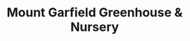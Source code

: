 ---
title: "Mount Garfield Greenhouse & Nursery"
url: /grand-junction/mount-garfield-greenhouse-and-nursery/
shop: garden centre
---